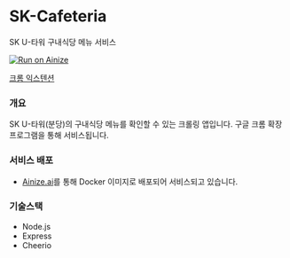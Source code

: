 # SK-Cafeteria
SK U-타워 구내식당 메뉴 서비스

[![Run on Ainize](https://ainize.ai/static/images/run_on_ainize_button.svg)](https://ainize.web.app/redirect?git_repo=github.com/kyoungsik-dev/sk-cafeteria)

[크롬 익스텐션](https://chrome.google.com/webstore/detail/sk-cafeteria/ijgginogcbkoabaehhhkckjdoahiigkp)

### 개요
SK U-타워(분당)의 구내식당 메뉴를 확인할 수 있는 크롤링 앱입니다. 구글 크롬 확장프로그램을 통해 서비스됩니다.

### 서비스 배포
- [Ainize.ai](https://ainize.ai)를 통해 Docker 이미지로 배포되어 서비스되고 있습니다.

### 기술스택
- Node.js
- Express
- Cheerio
